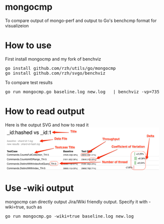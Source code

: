 
# mongocmp

To compare output of mongo-perf and output to Go's benchcmp format for visualizeion

# How to use

First install mongocmp and my fork of benchviz

<pre>
go install github.com/rzh/utils/go/mongocmp
go install github.com/rzh/svgo/benchviz
</pre>

To compare test results
<pre>
go run mongocmp.go baseline.log new.log   | benchviz -vp=735 -h 1680 -w 1058 -line -vw 180 -title="sharded vs standalone" > sharded_perf.svg
</pre>

# How to read output

Here is the output SVG and how to read it
![Output](resources/mongo-perf-svg-instruction.png)

# Use -wiki output

mongocmp can directly output Jira/Wiki friendly output. Specify it with -wiki=true, such as

<pre>
go run mongocmp.go -wiki=true baseline.log new.log
</pre>
